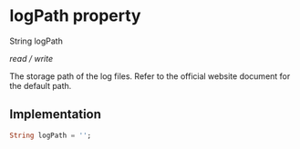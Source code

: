 


# logPath property







String logPath
  
_<span class="feature">read / write</span>_



<p>The storage path of the log files. Refer to the official website document for the default path.</p>



## Implementation

```dart
String logPath = '';
```







